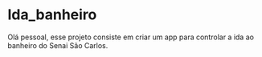 # Ida_banheiro
Olá pessoal, esse projeto consiste em criar um app para controlar a ida ao banheiro do Senai São Carlos. 
